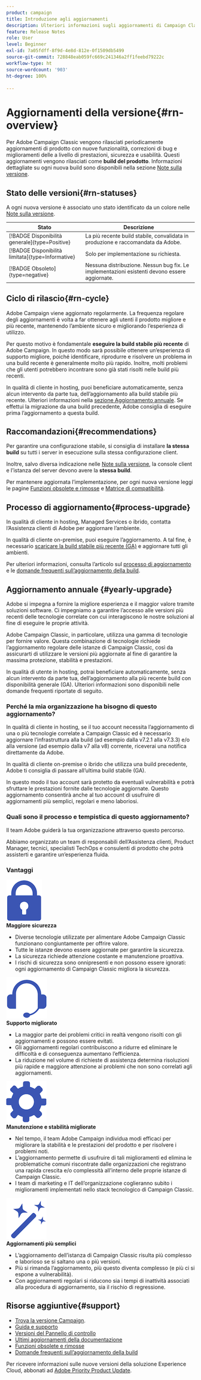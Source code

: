 ```yaml
---
product: campaign
title: Introduzione agli aggiornamenti
description: Ulteriori informazioni sugli aggiornamenti di Campaign Classic
feature: Release Notes
role: User
level: Beginner
exl-id: 7a05fdff-8f9d-4e8d-812e-0f1509db5499
source-git-commit: 728848eab059fc669c241346a2ff1feebd79222c
workflow-type: ht
source-wordcount: '903'
ht-degree: 100%

---
```


# Aggiornamenti della versione{#rn-overview}

Per Adobe Campaign Classic vengono rilasciati periodicamente aggiornamenti di prodotto con nuove funzionalità, correzioni di bug e miglioramenti delle a livello di prestazioni, sicurezza e usabilità. Questi aggiornamenti vengono rilasciati come **build del prodotto**. Informazioni dettagliate su ogni nuova build sono disponibili nella sezione [Note sulla versione](latest-release.md).

<!--
## Product versions

For Campaign, the version naming is the following:

1. Campaign Major version are v7 and v8.
1. A Minor version is a sub-version of a Major version. For example: v7.3, v7.4.
1. A Patch version is a post-release fix. For example: v7.3.2, v7.3.3.


Aligned with this naming, Campaign has 3 types of upgrades:

1. Major Upgrades - A major upgrade is an upgrade to a new version of Adobe Campaign (ex: v7 to v8)
1. Minor Upgrades - A minor upgrade brings new features, enhancements and fixes (ex: 7.4.X to 7.5.X)
1. Patch Upgrades - A patch upgrade includes fixes only (ex: 8.5.1 to 8.5.2)
-->

## Stato delle versioni{#rn-statuses}

A ogni nuova versione è associato uno stato identificato da un colore nelle [Note sulla versione](latest-release.md).


| Stato | Descrizione |
|---|---|
| [!BADGE Disponibilità generale]{type=Positive} | La più recente build stabile, convalidata in produzione e raccomandata da Adobe. |
| [!BADGE Disponibilità limitata]{type=Informative} | Solo per implementazione su richiesta. |
| [!BADGE Obsoleto]{type=negative} | Nessuna distribuzione. Nessun bug fix. Le implementazioni esistenti devono essere aggiornate. |

## Ciclo di rilascio{#rn-cycle}

Adobe Campaign viene aggiornato regolarmente. La frequenza regolare degli aggiornamenti è volta a far ottenere agli utenti il prodotto migliore e più recente, mantenendo l’ambiente sicuro e migliorando l’esperienza di utilizzo.

Per questo motivo è fondamentale **eseguire la build stabile più recente** di Adobe Campaign. In questo modo sarà possibile ottenere un’esperienza di supporto migliore, poiché identificare, riprodurre e risolvere un problema in una build recente è generalmente molto più rapido. Inoltre, molti problemi che gli utenti potrebbero incontrare sono già stati risolti nelle build più recenti.

In qualità di cliente in hosting, puoi beneficiare automaticamente, senza alcun intervento da parte tua, dell’aggiornamento alla build stabile più recente. Ulteriori informazioni nella [sezione Aggiornamento annuale](#yearly-upgrade). Se effettui la migrazione da una build precedente, Adobe consiglia di eseguire prima l’aggiornamento a questa build.

## Raccomandazioni{#recommendations}

Per garantire una configurazione stabile, si consiglia di installare **la stessa build** su tutti i server in esecuzione sulla stessa configurazione client.

Inoltre, salvo diversa indicazione nelle [Note sulla versione](latest-release.md), la console client e l’istanza del server devono avere la **stessa build**.

Per mantenere aggiornata l’implementazione, per ogni nuova versione leggi le pagine [Funzioni obsolete e rimosse](../../rn/using/deprecated-features.md) e [Matrice di compatibilità](../../rn/using/compatibility-matrix.md).

## Processo di aggiornamento{#process-upgrade}

In qualità di cliente in hosting, Managed Services o ibrido, contatta l’Assistenza clienti di Adobe per aggiornare l’ambiente.

In qualità di cliente on-premise, puoi eseguire l’aggiornamento. A tal fine, è necessario [scaricare la build stabile più recente (GA)](https://experience.adobe.com/#/downloads/content/software-distribution/en/campaign.html) e aggiornare tutti gli ambienti.

Per ulteriori informazioni, consulta l’articolo sul [processo di aggiornamento](../../production/using/build-upgrade.md) e le [domande frequenti sull’aggiornamento della build](../../platform/using/faq-build-upgrade.md).

## Aggiornamento annuale {#yearly-upgrade}

Adobe si impegna a fornire la migliore esperienza e il maggior valore tramite soluzioni software. Ci impegniamo a garantire l’accesso alle versioni più recenti delle tecnologie correlate con cui interagiscono le nostre soluzioni al fine di eseguire le proprie attività.

Adobe Campaign Classic, in particolare, utilizza una gamma di tecnologie per fornire valore. Questa combinazione di tecnologie richiede l’aggiornamento regolare delle istanze di Campaign Classic, così da assicurarti di utilizzare le versioni più aggiornate al fine di garantire la massima protezione, stabilità e prestazioni.

In qualità di utente in hosting, potrai beneficiare automaticamente, senza alcun intervento da parte tua, dell’aggiornamento alla più recente build con disponibilità generale (GA). Ulteriori informazioni sono disponibili nelle domande frequenti riportate di seguito.

### Perché la mia organizzazione ha bisogno di questo aggiornamento?

In qualità di cliente in hosting, se il tuo account necessita l’aggiornamento di una o più tecnologie correlate a Campaign Classic ed è necessario aggiornare l’infrastruttura alla build (ad esempio dalla v7.2.1 alla v7.3.3) e/o alla versione (ad esempio dalla v7 alla v8) corrente, riceverai una notifica direttamente da Adobe.

In qualità di cliente on-premise o ibrido che utilizza una build precedente, Adobe ti consiglia di passare all’ultima build stabile (GA).

In questo modo il tuo account sarà protetto da eventuali vulnerabilità e potrà sfruttare le prestazioni fornite dalle tecnologie aggiornate. Questo aggiornamento consentirà anche al tuo account di usufruire di aggiornamenti più semplici, regolari e meno laboriosi.

### Quali sono il processo e tempistica di questo aggiornamento?

Il team Adobe guiderà la tua organizzazione attraverso questo percorso.

Abbiamo organizzato un team di responsabili dell’Assistenza clienti, Product Manager, tecnici, specialisti TechOps e consulenti di prodotto che potrà assisterti e garantire un’esperienza fluida.

### Vantaggi

<tr>
  <td>
      <img alt="Sicurezza" src="assets/do-not-localize/security.png"/>
    <div>
    <strong>Maggiore sicurezza</strong>
    </div>
    <ul>
    <li>Diverse tecnologie utilizzate per alimentare Adobe Campaign Classic funzionano congiuntamente per offrire valore.</li>
    <li>Tutte le istanze devono essere aggiornate per garantire la sicurezza.</li>
    <li>La sicurezza richiede attenzione costante e manutenzione proattiva.</li>
    <li>I rischi di sicurezza sono onnipresenti e non possono essere ignorati: ogni aggiornamento di Campaign Classic migliora la sicurezza.</li>
    </ul>
  </td>

<td>
      <img alt="Assistenza" src="assets/do-not-localize/support.png" />
    <div>
    <strong>Supporto migliorato</strong>
    </div>
    <ul>
    <li>La maggior parte dei problemi critici in realtà vengono risolti con gli aggiornamenti e possono essere evitati.</li>
    <li>Gli aggiornamenti regolari contribuiscono a ridurre ed eliminare le difficoltà e di conseguenza aumentano l’efficienza.</li>
    <li>La riduzione nel volume di richieste di assistenza determina risoluzioni più rapide e maggiore attenzione ai problemi che non sono correlati agli aggiornamenti.</li>
    </ul>
  </td>
</tr>

<tr>
  <td>
      <img alt="Manutenzione" src="assets/do-not-localize/maintenance.png"/>
    <div>
    <strong>Manutenzione e stabilità migliorate</strong>
    </div>
    <ul>
    <li>Nel tempo, il team Adobe Campaign individua modi efficaci per migliorare la stabilità e le prestazioni del prodotto e per risolvere i problemi noti.</li>
    <li>L’aggiornamento permette di usufruire di tali miglioramenti ed elimina le problematiche comuni riscontrate dalle organizzazioni che registrano una rapida crescita e/o complessità all’interno delle proprie istanze di Campaign Classic.</li>
    <li>I team di marketing e IT dell’organizzazione coglieranno subito i miglioramenti implementati nello stack tecnologico di Campaign Classic.</li>
    </ul>
  </td>

<td>
      <img alt="Aggiornamento della build" src="assets/do-not-localize/upgrades.png" />
    <div>
    <strong>Aggiornamenti più semplici</strong>
    </a>
    </div>
    <ul>
    <li>L’aggiornamento dell’istanza di Campaign Classic risulta più complesso e laborioso se si saltano una o più versioni.</li>
    <li>Più si rimanda l’aggiornamento, più questo diventa complesso (e più ci si espone a vulnerabilità).</li>
    <li>Con aggiornamenti regolari si riducono sia i tempi di inattività associati alla procedura di aggiornamento, sia il rischio di regressione.</li>
    </ul>
  </td>
</tr>
</table>

## Risorse aggiuntive{#support}

* [Trova la versione Campaign](../../platform/using/launching-adobe-campaign.md#getting-your-campaign-version).
* [Guida e supporto](../../support.md)
* [Versioni del Pannello di controllo](https://experienceleague.adobe.com/docs/control-panel/using/release-notes.html?lang=it)
* [Ultimi aggiornamenti della documentazione](../../rn/using/documentation-updates.md)
* [Funzioni obsolete e rimosse](../../rn/using/deprecated-features.md)
* [Domande frequenti sull’aggiornamento della build](../../platform/using/faq-build-upgrade.md)

Per ricevere informazioni sulle nuove versioni della soluzione Experience Cloud, abbonati ad [Adobe Priority Product Update](https://www.adobe.com/it/subscription/priority-product-update.html).
